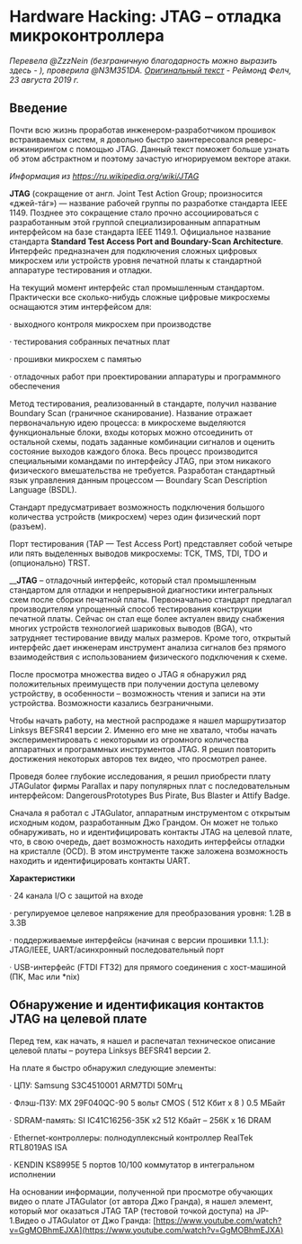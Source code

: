 # Hardware Hacking: JTAG – отладка микроконтроллера

_Перевела @ZzzNein \(безграничную благодарность можно выразить здесь - \), проверила @N3M351DA._ [_Оригинальный текст_](https://www.blackhillsinfosec.com/jtag-micro-controller-debugging/) _- Реймонд Фелч, 23 августа 2019 г._

## Введение

Почти всю жизнь проработав инженером-разработчиком прошивок встраиваемых систем, я довольно быстро заинтересовался реверс-инжинирингом с помощью JTAG. Данный текст поможет больше узнать об этом абстрактном и поэтому зачастую игнорируемом векторе атаки.

_Информация из https://ru.wikipedia.org/wiki/JTAG_

**JTAG** \(сокращение от англ. Joint Test Action Group; произносится «джей-тáг»\) — название рабочей группы по разработке стандарта IEEE 1149. Позднее это сокращение стало прочно ассоциироваться с разработанным этой группой специализированным аппаратным интерфейсом на базе стандарта IEEE 1149.1. Официальное название стандарта **Standard Test Access Port and Boundary-Scan Architecture**. Интерфейс предназначен для подключения сложных цифровых микросхем или устройств уровня печатной платы к стандартной аппаратуре тестирования и отладки.

На текущий момент интерфейс стал промышленным стандартом. Практически все сколько-нибудь сложные цифровые микросхемы оснащаются этим интерфейсом для:

·  выходного контроля микросхем при производстве

·  тестирования собранных печатных плат

·  прошивки микросхем с памятью

·  отладочных работ при проектировании аппаратуры и программного обеспечения

Метод тестирования, реализованный в стандарте, получил название Boundary Scan \(граничное сканирование\). Название отражает первоначальную идею процесса: в микросхеме выделяются функциональные блоки, входы которых можно отсоединить от остальной схемы, подать заданные комбинации сигналов и оценить состояние выходов каждого блока. Весь процесс производится специальными командами по интерфейсу JTAG, при этом никакого физического вмешательства не требуется. Разработан стандартный язык управления данным процессом — Boundary Scan Description Language \(BSDL\).

Стандарт предусматривает возможность подключения большого количества устройств \(микросхем\) через один физический порт \(разъем\).

Порт тестирования \(TAP — Test Access Port\) представляет собой четыре или пять выделенных выводов микросхемы: ТСК, TMS, TDI, TDO и \(опционально\) TRST.  
  
__**JTAG** – отладочный интерфейс, который стал промышленным стандартом для отладки и непрерывной диагностики интегральных схем после сборки печатной платы. Первоначально стандарт предлагал производителям упрощенный способ тестирования конструкции печатной платы. Сейчас он стал еще более актуален ввиду снабжения многих устройств технологией шариковых выводов \(BGA\), что затрудняет тестирование ввиду малых размеров. Кроме того, открытый интерфейс дает инженерам инструмент анализа сигналов без прямого взаимодействия с использованием физического подключения к схеме.

После просмотра множества видео о JTAG я обнаружил ряд положительных преимуществ при получении доступа целевому устройству, в особенности – возможность чтения и записи на эти устройства. Возможности казались безграничными. 

Чтобы начать работу, на местной распродаже я нашел маршрутизатор Linksys BEFSR41 версии 2. Именно его мне не хватало, чтобы начать экспериментировать с некоторыми из огромного количества аппаратных и программных инструментов JTAG. Я решил повторить достижения некоторых авторов тех видео, что просмотрел ранее.

Проведя более глубокие исследования, я решил приобрести плату JTAGulator фирмы Parallax и пару популярных плат с последовательным интерфейсом: DangerousPrototypes Bus Pirate, Bus Blaster и Attify Badge.

Сначала я работал с JTAGulator, аппаратным инструментом с открытым исходным кодом, разработанным Джо Грандом. Он может не только обнаруживать, но и идентифицировать контакты JTAG на целевой плате, что, в свою очередь, дает возможность находить интерфейсы отладки на кристалле \(OCD\). В этом инструменте также заложена возможность находить и идентифицировать контакты UART.

**Характеристики**

· 24 канала I/O с защитой на входе

· регулируемое целевое напряжение для преобразования уровня: 1.2В в 3.3В

· поддерживаемые интерфейсы \(начиная с версии прошивки 1.1.1.\): JTAG/IEEE, UART/асинхронный последовательный порт

· USB-интерфейс \(FTDI FT32\) для прямого соединения с хост-машиной \(ПК, Mac или \*nix\)

## **Обнаружение и идентификация контактов JTAG на целевой плате**

Перед тем, как начать, я нашел и распечатал техническое описание целевой платы – роутера Linksys BEFSR41 версии 2.

На плате я быстро обнаружил следующие элементы:

·         ЦПУ: Samsung S3C4510001    ARM7TDI 50Мгц

·         Флэш-ПЗУ:  MX 29F040QC-90    5 вольт CMOS \( 512 Кбит x 8 \) 0.5 МБайт

·         SDRAM-память:  SI IC41C16256-35K x2 512 Кбайт – 256К x 16 DRAM

·         Ethernet-контроллеры: полнодуплексный контроллер RealTek RTL8019AS ISA

·         KENDIN KS8995E 5 портов 10/100 коммутатор в интегральном исполнении

На основании информации, полученной при просмотре обучающих видео о плате JTAGulator \(от автора Джо Гранда\), я нашел элемент, который мог оказаться JTAG TAP \(тестовой точкой доступа\) на JP-1.Видео о JTAGulator от Джо Гранда: [https://www.youtube.com/watch?v=GgMOBhmEJXA](https://www.youtube.com/watch?v=GgMOBhmEJXA)

